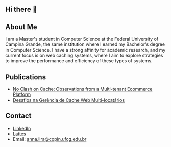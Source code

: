 ## Hi there 👋

## About Me

I am a Master's student in Computer Science at the Federal University of Campina Grande, the same institution where I earned my Bachelor's degree in Computer Science. I have a strong affinity for academic research, and my current focus is on web caching systems, where I aim to explore strategies to improve the performance and efficiency of these types of systems.

## Publications

- [No Clash on Cache: Observations from a Multi-tenant Ecommerce Platform](https://dl.acm.org/doi/10.1145/3629526.3645039)
- [Desafios na Gerência de Cache Web Multi-locatários](https://www.researchgate.net/publication/382533048_Desafios_na_Gerencia_de_Cache_Web_Multi-locatarios)

## Contact

- [LinkedIn](https://www.linkedin.com/in/anna-lira)
- [Lattes](http://lattes.cnpq.br/9315775432767228)
- Email: anna.lira@copin.ufcg.edu.br

